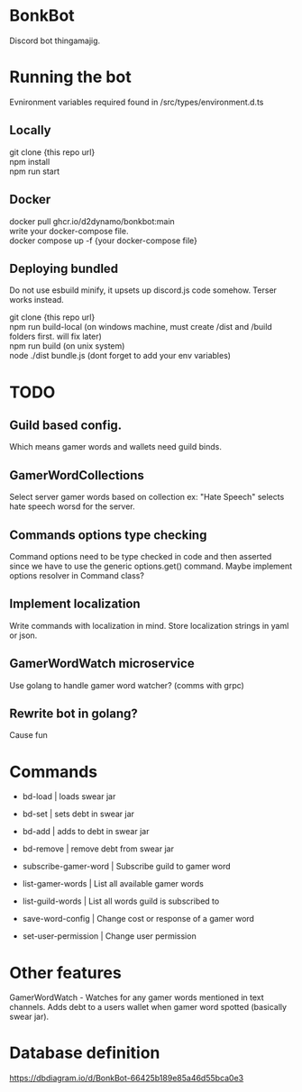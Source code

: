 # BonkBot

Discord bot thingamajig.

# Running the bot

Evnironment variables required found in /src/types/environment.d.ts

## Locally

git clone {this repo url}  
npm install  
npm run start

## Docker

docker pull ghcr.io/d2dynamo/bonkbot:main  
write your docker-compose file.  
docker compose up -f {your docker-compose file}

## Deploying bundled

Do not use esbuild minify, it upsets up discord.js code somehow. Terser works instead.

git clone {this repo url}  
npm run build-local (on windows machine, must create /dist and /build folders first. will fix later)  
npm run build (on unix system)  
node ./dist bundle.js (dont forget to add your env variables)

# TODO

## Guild based config.

Which means gamer words and wallets need guild binds.

## GamerWordCollections

Select server gamer words based on collection ex: "Hate Speech" selects hate speech worsd for the server.

## Commands options type checking

Command options need to be type checked in code and then asserted since we have to use the generic options.get() command.
Maybe implement options resolver in Command class?

## Implement localization

Write commands with localization in mind. Store localization strings in yaml or json.

## GamerWordWatch microservice

Use golang to handle gamer word watcher? (comms with grpc)

## Rewrite bot in golang?

Cause fun

# Commands

- bd-load | loads swear jar
- bd-set | sets debt in swear jar
- bd-add | adds to debt in swear jar
- bd-remove | remove debt from swear jar

- subscribe-gamer-word | Subscribe guild to gamer word
- list-gamer-words | List all available gamer words
- list-guild-words | List all words guild is subscribed to
- save-word-config | Change cost or response of a gamer word

- set-user-permission | Change user permission

# Other features

GamerWordWatch - Watches for any gamer words mentioned in text channels. Adds debt to a users wallet when gamer word spotted (basically swear jar).

# Database definition

https://dbdiagram.io/d/BonkBot-66425b189e85a46d55bca0e3
